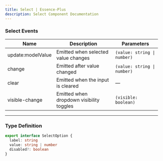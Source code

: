 ```yaml
---
title: Select | Essence-Plus
description: Select Component Documentation
---
```

<!-- 
# Select

A customizable dropdown select component. Supports v-model binding, filtering options, and clearable state.

---

## Basic Usage
The broadly applicable basic radio v-model takes the value of the currently selected option as its value attribute.
<preview path="../demo/select/Basic.vue" title="Basic Usage" description="Use v-model to bind the selected value."></preview>

## Clearable
You can clear the selector by setting the ***clearable*** property.
<preview path="../demo/select/Clearable.vue" title="Clearable" description="Show a clear icon when hovering. Emits `clear` event when clicked."></preview>

## Filterable
You can use the filter functionality to quickly find options.
<preview path="../demo/select/Filter.vue" title="Filterable" description="Input text to filter options using default fuzzy matching."></preview>

---

### Select Attributes

| Name         | Description                        | Type                        | Default |
|--------------|------------------------------------|-----------------------------|---------|
| modelValue   | The bound value                    | `string \| number`          | —       |
| options      | The options to select from         | `SelectOption[]`            | `[]`    |
| placeholder  | Placeholder for the input          | `string`                    | `''`    |
| disabled     | Disable the select                 | `boolean`                   | `false` |
| clearable    | Whether to show a clear icon       | `boolean`                   | `false` |
| filterable   | Whether to enable option filtering | `boolean`                   | `false` |

--- -->

### Select Events

| Name            | Description                              | Parameters                |
|-----------------|------------------------------------------|---------------------------|
| update:modelValue | Emitted when selected value changes      | `(value: string \| number)` |
| change          | Emitted after value changed              | `(value: string \| number)` |
| clear           | Emitted when the input is cleared        | —                         |
| visible-change  | Emitted when dropdown visibility toggles | `(visible: boolean)`      |

---

### Type Definition

```ts
export interface SelectOption {
  label: string
  value: string | number
  disabled?: boolean
}
